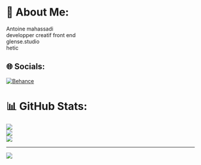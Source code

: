 # 💫 About Me:
Antoine mahassadi<br>developper creatif front end<br>glense.studio<br>hetic


## 🌐 Socials:
[![Behance](https://img.shields.io/badge/Behance-1769ff?logo=behance&logoColor=white)](https://behance.net/https://www.behance.net/antoinemahassa) 
# 📊 GitHub Stats:
![](https://github-readme-stats.vercel.app/api?username=damnthonyy&theme=dark&hide_border=false&include_all_commits=false&count_private=false)<br/>
![](https://github-readme-streak-stats.herokuapp.com/?user=damnthonyy&theme=dark&hide_border=false)<br/>
![](https://github-readme-stats.vercel.app/api/top-langs/?username=damnthonyy&theme=dark&hide_border=false&include_all_commits=false&count_private=false&layout=compact)

---
[![](https://visitcount.itsvg.in/api?id=damnthonyy&icon=0&color=0)](https://visitcount.itsvg.in)

<!-- Proudly created with GPRM ( https://gprm.itsvg.in ) -->
